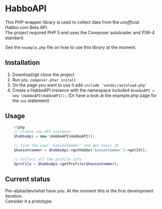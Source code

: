 # HabboAPI
This PHP wrapper library is used to collect data from the _unofficial_ Habbo.com Beta API.  
The project required PHP 5 and uses the Composer autoloader and PSR-4 standard.

See the `example.php` file on how to use this library at the moment.

## Installation
1. Download/git clone the project
2. Run `php composer.phar install`
3. On the page you want to use it add `include 'vendor/autoload.php'`
4. Create a HabboAPI instance with the namespace included `$habboAPI = new \HabboAPI\HabboAPI();` (Or have a look at the example.php page for the `use` statement)

## Usage
```php
    <?php
    // Create new API instance
    $habboApi = new \HabboAPI\HabboAPI();
    
    // Find the user 'koeientemmer' and get their ID
    $koeientemmer = $habboApi->getHabbo('koeientemmer')->getId();
    
    // Collect all the profile info
    $profile = $habboApi->getProfile($koeientemmer);
```

## Current status
Pre-alpha/dev/what have you. At the moment this is the first development iteration.  
Consider it a prototype.

